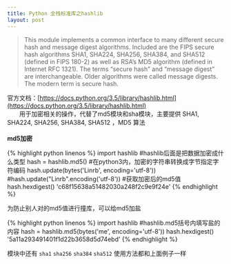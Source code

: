 ```yaml
---
title: Python 全栈标准库之hashlib
layout: post
---
```



> This module implements a common interface to many different secure hash and message digest algorithms. Included are the FIPS secure hash algorithms SHA1, SHA224, SHA256, SHA384, and SHA512 (defined in FIPS 180-2) as well as RSA’s MD5 algorithm (defined in Internet RFC 1321). The terms “secure hash” and “message digest” are interchangeable. Older algorithms were called message digests. The modern term is secure hash.  

官方文档：[https://docs.python.org/3.5/library/hashlib.html](https://docs.python.org/3.5/library/hashlib.html)  
　　用于加密相关的操作，代替了md5模块和sha模块，主要提供 SHA1, SHA224, SHA256, SHA384, SHA512 ，MD5 算法  
<br>
**md5加密**

{% highlight python linenos %}
import hashlib
#hashlib后面是把数据加密成什么类型
hash = hashlib.md5()
#在python3内，加密的字符串转换成字节指定字符编码
hash.update(bytes('Linrb', encoding='utf-8'))    #hash.update("Linrb".encoding('utf-8'))
#获取加密后的md5值
hash.hexdigest()
'c68f15638a51482030a248f2c9e9f24e'
{% endhighlight %}

为防止别人对的md5值进行撞库，可以给md5加盐

{% highlight python linenos %}
import hashlib
#hashlib.md5括号内填写盐的内容
hash = hashlib.md5(bytes('me', encoding='utf-8'))
hash.hexdigest()
'5a11a293491401f1d22b3658d5d74ebd'
{% endhighlight %}

模块中还有 `sha1` `sha256` `sha384` `sha512` 使用方法都和上面例子一样  
